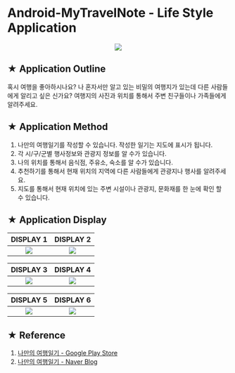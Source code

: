 # Android-MyTravelNote - Life Style Application

<p align="center">
  <img src='http://drive.google.com/uc?export=view&id=1Dw1mhILMD5KFNw8I8XJ4v4isKbQPvRDM' /><br>
</p>

## ★ Application Outline
혹시 여행을 좋아하시나요?
나 혼자서만 알고 있는 비밀의 여행지가 있는데 다른 사람들에게 알리고 싶은 신가요?
여행지의 사진과 위치를 통해서 주변 친구들이나 가족들에게 알려주세요.

## ★ Application Method
1. 나만의 여행일기를 작성할 수 있습니다. 작성한 일기는 지도에 표시가 됩니다.
2. 각 시/구/군별 행사정보와 관광지 정보를 알 수가 있습니다.
3. 나의 위치를 통해서 음식점, 주유소, 숙소를 알 수가 있습니다.
4. 추천하기를 통해서 현재 위치의 지역에 다른 사람들에게 관광지나 행사를 알려주세요.
5. 지도를 통해서 현재 위치에 있는 주변 시설이나 관광지, 문화재를 한 눈에 확인 할 수 있습니다.

## ★ Application Display

|DISPLAY 1|DISPLAY 2|
|:-------:|:-------:|
|![](https://user-images.githubusercontent.com/20036523/44517061-a6338400-a701-11e8-9e39-ea1d10000cea.png)|![](https://user-images.githubusercontent.com/20036523/44517062-a6338400-a701-11e8-924e-3f6c3947b3ec.png)|


|DISPLAY 3|DISPLAY 4|
|:-------:|:-------:|
|![](https://user-images.githubusercontent.com/20036523/44517064-a6338400-a701-11e8-8906-79212a16a0b6.png)|![](https://user-images.githubusercontent.com/20036523/44517065-a6cc1a80-a701-11e8-9c51-160528ddf31a.png)|


|DISPLAY 5|DISPLAY 6|
|:-------:|:-------:|
|![](https://user-images.githubusercontent.com/20036523/44517066-a6cc1a80-a701-11e8-83b3-a1148e91e9f1.png)|![](https://user-images.githubusercontent.com/20036523/44517060-a6338400-a701-11e8-8270-d0077350454e.png)|

## ★ Reference
1. [나만의 여행일기 - Google Play Store](https://play.google.com/store/apps/details?id=kr.net.mytravelnote)
2. [나만의 여행일기 - Naver Blog](https://yeop9657.blog.me/220252095610)
